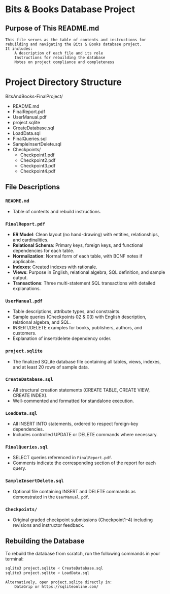 # Bits & Books Database Project

## Purpose of This README.md
    This file serves as the table of contents and instructions for rebuilding and navigating the Bits & Books database project.
    It includes:
        A description of each file and its role
        Instructions for rebuilding the database
        Notes on project compliance and completeness

# Project Directory Structure

BitsAndBooks-FinalProject/
- README.md
- FinalReport.pdf            
- UserManual.pdf             
- project.sqlite             
- CreateDatabase.sql         
- LoadData.sql               
- FinalQueries.sql           
- SampleInsertDelete.sql     
- Checkpoints/               
  - Checkpoint1.pdf
  - Checkpoint2.pdf
  - Checkpoint3.pdf
  - Checkpoint4.pdf          


## File Descriptions

### `README.md`
- Table of contents and rebuild instructions.

### `FinalReport.pdf`
- **ER Model**: Clean layout (no hand-drawing) with entities, relationships, and cardinalities.
- **Relational Schema**: Primary keys, foreign keys, and functional dependencies for each table.
- **Normalization**: Normal form of each table, with BCNF notes if applicable.
- **Indexes**: Created indexes with rationale.
- **Views**: Purpose in English, relational algebra, SQL definition, and sample output.
- **Transactions**: Three multi-statement SQL transactions with detailed explanations.

### `UserManual.pdf`
- Table descriptions, attribute types, and constraints.
- Sample queries (Checkpoints 02 & 03) with English description, relational algebra, and SQL.
- INSERT/DELETE examples for books, publishers, authors, and customers.
- Explanation of insert/delete dependency order.

### `project.sqlite`
- The finalized SQLite database file containing all tables, views, indexes, and at least 20 rows of sample data.

### `CreateDatabase.sql`
- All structural creation statements (CREATE TABLE, CREATE VIEW, CREATE INDEX).
- Well-commented and formatted for standalone execution.

### `LoadData.sql`
- All INSERT INTO statements, ordered to respect foreign-key dependencies.
- Includes controlled UPDATE or DELETE commands where necessary.

### `FinalQueries.sql`
- SELECT queries referenced in `FinalReport.pdf`.
- Comments indicate the corresponding section of the report for each query.

### `SampleInsertDelete.sql`
- Optional file containing INSERT and DELETE commands as demonstrated in the `UserManual.pdf`.

### `Checkpoints/`
- Original graded checkpoint submissions (Checkpoint1–4) including revisions and instructor feedback.

## Rebuilding the Database
To rebuild the database from scratch, run the following commands in your terminal:
```bash
sqlite3 project.sqlite < CreateDatabase.sql
sqlite3 project.sqlite < LoadData.sql

Alternatively, open project.sqlite directly in:
    DataGrip or https://sqliteonline.com/
